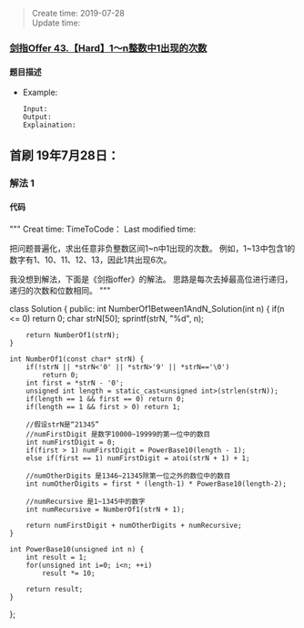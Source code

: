 > Create time: 2019-07-28  
> Update time: 

### [剑指Offer 43.【Hard】1～n整数中1出现的次数](https://leetcode-cn.com/problems/1nzheng-shu-zhong-1chu-xian-de-ci-shu-lcof/)
#### 题目描述

- Example:
    ```
    Input: 
    Output: 
    Explaination:
    ```  

## 首刷 19年7月28日：
### 解法 1
#### 代码

"""
Creat time:
TimeToCode：
Last modified time: 

把问题普遍化，求出任意非负整数区间1~n中1出现的次数。
例如，1~13中包含1的数字有1、10、11、12、13，因此1共出现6次。

我没想到解法，下面是《剑指offer》的解法。
思路是每次去掉最高位进行递归，递归的次数和位数相同。
"""

class Solution {
public:
    int NumberOf1Between1AndN_Solution(int n) {
        if(n <= 0) return 0;
        char strN[50];
        sprintf(strN, "%d", n);

        return NumberOf1(strN);
    }

    int NumberOf1(const char* strN) {
        if(!strN || *strN<'0' || *strN>'9' || *strN=='\0')
            return 0;
        int first = *strN - '0';
        unsigned int length = static_cast<unsigned int>(strlen(strN));
        if(length == 1 && first == 0) return 0;
        if(length == 1 && first > 0) return 1;

        //假设strN是“21345”
        //numFirstDigit 是数字10000~19999的第一位中的数目
        int numFirstDigit = 0;
        if(first > 1) numFirstDigit = PowerBase10(length - 1);
        else if(first == 1) numFirstDigit = atoi(strN + 1) + 1;

        //numOtherDigits 是1346~21345除第一位之外的数位中的数目
        int numOtherDigits = first * (length-1) * PowerBase10(length-2);

        //numRecursive 是1~1345中的数字
        int numRecursive = NumberOf1(strN + 1);

        return numFirstDigit + numOtherDigits + numRecursive;
    }

    int PowerBase10(unsigned int n) {
        int result = 1;
        for(unsigned int i=0; i<n; ++i)
            result *= 10;

        return result;
    }
};
